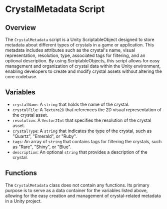 # CrystalMetadata Script

## Overview
The `CrystalMetadata` script is a Unity ScriptableObject designed to store metadata about different types of crystals in a game or application. This metadata includes attributes such as the crystal's name, visual representation, resolution, type, associated tags for filtering, and an optional description. By using ScriptableObjects, this script allows for easy management and organization of crystal data within the Unity environment, enabling developers to create and modify crystal assets without altering the core codebase.

## Variables
- `crystalName`: A `string` that holds the name of the crystal.
- `crystalFile`: A `Texture2D` that references the 2D visual representation of the crystal asset.
- `resolution`: A `Vector2Int` that specifies the resolution of the crystal asset.
- `crystalType`: A `string` that indicates the type of the crystal, such as "Quartz", "Emerald", or "Ruby".
- `tags`: An array of `string` that contains tags for filtering the crystals, such as "Rare", "Shiny", or "Blue".
- `description`: An optional `string` that provides a description of the crystal.

## Functions
The `CrystalMetadata` class does not contain any functions. Its primary purpose is to serve as a data container for the variables listed above, allowing for the easy creation and management of crystal-related metadata in a Unity project.
